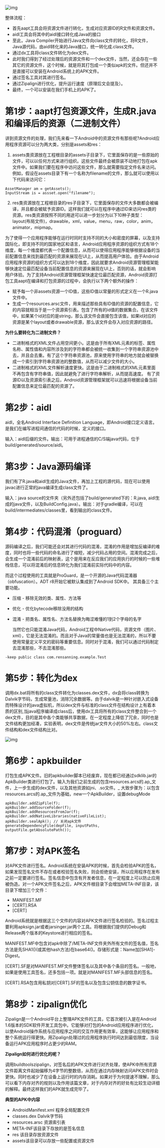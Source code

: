 ![img](C:\Users\5109U25854\Desktop\Android项目构建流程_1.png)

整体流程：

- 首先aapt工具会将资源文件进行转化，生成对应资源ID的R文件和资源文件。
- aidl工具会将其中的aidl接口转化成Java的接口
- 至此，Java Compiler开始进行Java文件向class文件的转化，将R文件，Java源代码，由aidl转化来的Java接口，统一转化成.class文件。
- 通过dx工具将class文件转化为dex文件。
- 此时我们得到了经过处理后的资源文件和一个dex文件，当然，还会存在一些其它的资源文件，这个时候，就是将其打包成一个类似apk的文件。但还并不是直接可以安装在Android系统上的APK文件。
- 通过签名工具对其进行签名。
- 通过Zipalign进行优化，提升运行速度（原理后文会提及）。
- 最终，一个可以安装在我们手机上的APK了。

# 第1步：aapt打包资源文件，生成R.java和编译后的资源（二进制文件）

讲到资源文件的处理，我们先来看一下Android中的资源文件有那些呢?Android应用程序资源可以分为两大类，分别是assets和res：

1. assets类资源放在工程根目录的assets子目录下，它里面保存的是一些原始的文件，可以以任何方式来进行组织。这些文件最终会被原装不动地打包在apk文件中。如果我们要在程序中访问这些文件，那么就需要指定文件名来访问。例如，假设在assets目录下有一个名称为filename的文件，那么就可以使用以下代码来访问它：

```
AssetManager am = getAssets();    
InputStream is = assset.open("filename");  
```

2. res类资源放在工程根目录的res子目录下，它里面保存的文件大多数都会被编译，并且都会被赋予资源ID。这样我们就可以在程序中通过ID来访问res类的资源。res类资源按照不同的用途可以进一步划分为以下10种子类型：layout(布局文件)，drawable，xml，value，menu，raw，color，anim，animator，mipmap。

为了使得一个应用程序能够在运行时同时支持不同的大小和密度的屏幕，以及支持国际化，即支持不同的国家地区和语言，Android应用程序资源的组织方式有18个维度，每一个维度都代表一个配置信息，从而可以使得应用程序能够根据设备的当前配置信息来找到最匹配的资源来展现在UI上，从而提高用户体验。由于Android应用程序资源的组织方式可以达到18个维度，因此就要求Android资源管理框架能够快速定位最匹配设备当前配置信息的资源来展现在UI上，否则的话，就会影响用户体验。为了支持Android资源管理框架快速定位最匹配资源，Android资源打包工具aapt在编译和打包资源的过程中，会执行以下两个额外的操作：

- 赋予每一个非assets资源一个ID值，这些ID值以常量的形式定义在一个R.java文件中。
- 生成一个resources.arsc文件，用来描述那些具有ID值的资源的配置信息，它的内容就相当于是一个资源索引表。包含了所有的id值的数据集合。在该文件中，如果某个id对应的是string，那么该文件会直接包含该值，如果id对应的资源是某个layout或者drawable资源，那么该文件会存入对应资源的路径。

**为什么要转化为二进制文件？**

- 二进制格式的XML文件占用空间更小。这是由于所有XML元素的标签、属性名称、属性值和内容所涉及到的字符串都会被统一收集到一个字符串资源池中去，并且会去重。有了这个字符串资源池，原来使用字符串的地方就会被替换成一个索引到字符串资源池的整数值，从而可以减少文件的大小。
- 二进制格式的XML文件解析速度更快。这是由于二进制格式的XML元素里面不再包含有字符串值，因此就避免了进行字符串解析，从而提高速度。
  有了资源ID以及资源索引表之后，Android资源管理框架就可以迅速将根据设备当前配置信息来定位最匹配的资源了。

# 第2步：aidl

aidl，全名Android Interface Definition Language，即Android接口定义语言。是我们在编写进程间通信的代码的时候，定义的接口。

输入：aidl后缀的文件。输出：可用于进程通信的C/S端java代码，位于build/generated/source/aidl。

# 第3步：Java源码编译

我们有了R.java和aidl生成的Java文件，再加上工程的源代码，现在可以使用javac进行正常的java编译生成class文件了。

输入：java source的文件夹（另外还包括了build/generated下的：R.java, aidl生成的java文件，以及BuildConfig.java）。输出：对于gradle编译，可以在build/intermediates/classes里，看到输出的class文件。

# 第4步：代码混淆（proguard）

源码编译之后，我们可能还会对其进行代码的混淆，混淆的作用是增加反编译的难度，同时也将一些代码的命名进行了缩短，减少代码占用的空间。混淆完成之后，会生成一个混淆前后的映射表，这个是用来在反应我们的应用执行的时候的一些堆栈信息，可以将混淆后的信息转化为我们混淆前实际代码中的内容。

而这个过程使用的工具就是ProGuard，是一个开源的Java代码混淆器（obfuscation）。ADT r8开始它被默认集成到了Android SDK中。 其具备三个主要功能。

- 压缩 - 移除无效的类、属性、方法等

- 优化 - 优化bytecode移除没用的结构

- 混淆 - 把类名、属性名、方法名替换为晦涩难懂的1到2个字母的名字

  当然它也只能混淆Java代码，Android工程中Native代码，资源文件（图片、xml），它是无法混淆的。而且对于Java的常量值也是无法混淆的，所以不要使用常量定义平文的密码等重要信息。同时对于混淆，我们可以通过代码制定去混淆那些，不去混淆那些。

```
-keep public class com.rensanning.example.Test
```

# 第5步：转化为dex

调用dx.bat将所有的class文件转化为classes.dex文件，dx会将class转换为Dalvik字节码，生成常量池，消除冗余数据等。由于dalvik是一种针对嵌入式设备而特殊设计的java虚拟机，所以dex文件与标准的class文件在结构设计上有着本质的区别,当java程序编译成class后，使用dx工具将所有的class文件整合到一个dex文件，目的是其中各个类能够共享数据，在一定程度上降低了冗余，同时也是文件结构更加经凑，实验表明，dex文件是传统jar文件大小的50%左右。class文件结构和dex文件结构比对。

![img](C:\Users\5109U25854\Desktop\Android项目构建流程_2.png)

# 第6步：apkbuilder

打包生成APK文件。旧的apkbuilder脚本已经废弃，现在都已经通过sdklib.jar的ApkBuilder类进行打包了。输入为我们之前生成的包含resources.arcs的.ap_文件，上一步生成的dex文件，以及其他资源如jni、.so文件。_
大致步骤为：以包含resources.arcs的.ap_文件为基础，new一个ApkBuilder，设置debugMode

```
apkBuilder.addZipFile(f);
apkBuilder.addSourceFolder(f);
apkBuilder.addResourcesFromJar(f);
apkBuilder.addNativeLibraries(nativeFileList);
apkBuilder.sealApk(); // 关闭apk文件
generateDependencyFile(depFile, inputPaths, outputFile.getAbsolutePath());
```

# 第7步：对APK签名

对APK文件进行签名。Android系统在安装APK的时候，首先会检验APK的签名，如果发现签名文件不存在或者校验签名失败，则会拒绝安装，所以应用程序在发布之前一定要进行签名。签名信息中包含有开发者信息，在一定程度上可以防止应用被伪造。对一个APK文件签名之后，APK文件根目录下会增加META-INF目录，该目录下增加三个文件：

- MANIFEST.MF
- [CERT].RSA
- [CERT]

Android系统就是根据这三个文件的内容对APK文件进行签名检验的。签名过程主要利用apksign.jar或者jarsinger.jar两个工具。将根据我们提供的Debug和Release两个版本的Keystore进行相应的签名。

MANIFEST.MF中包含对apk中除了/META-INF文件夹外所有文件的签名值，签名方法是先SHA1()(或其他hash方法)在base64()。存储形式是：Name加[SHA1]-Digest。

[CERT].SF是对MANIFEST.MF文件整体签名以及其中各个条目的签名。一般地，如果是使用工具签名，还多包括一项。就是对MANIFEST.MF头部信息的签名。

[CERT].RSA包含用私钥对[CERT].SF的签名以及包含公钥信息的数字证书。

# 第8步：zipalign优化

Zipalign是一个Android平台上整理APK文件的工具，它首次被引入是在Android 1.6版本的SDK软件开发工具包中。它能够对打包的Android应用程序进行优化， 以使Android操作系统与应用程序之间的交互作用更有效率，这能够让应用程序和整个系统运行得更快。用Zipalign处理过的应用程序执行时间达到最低限度，当设备运行APK应用程序时占更少的RAM。

**Zipalign如何进行优化的呢？**

调用buildtoolszipalign，对签名后的APK文件进行对齐处理，使APK中所有资源文件距离文件起始偏移为4字节的整数倍，从而在通过内存映射访问APK文件时会更快。同时也减少了在设备上运行时的内存消耗。如果对于为何提速不理解，那么可以看下内存对齐的规则以及作用该篇文章，对于内存对齐的好处有比较生动详细的解释。最终这样我们的APK就生成完毕了。

**典型的APK中内容**

- AndroidManifest.xml 程序全局配置文件
- classes.dex Dalvik字节码
- resources.arsc 资源索引表
- META-INF该目录下存放的是签名信息
- res 该目录存放资源文件
- assets该目录可以存放一些配置或资源文件